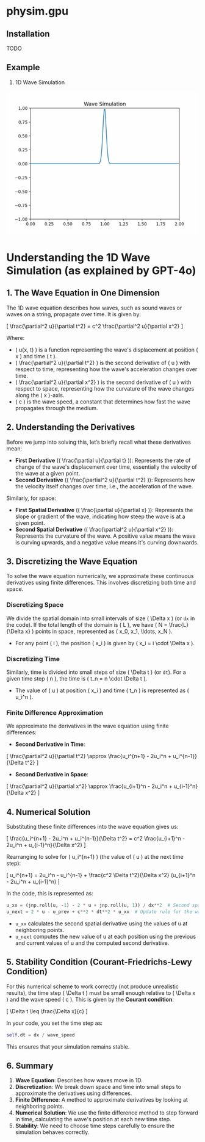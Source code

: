 # physim.gpu


## Installation
TODO 

## Example

1. 1D Wave Simulation

![Wave Simulation](assets/1d_wave_simulation.gif)



# Understanding the 1D Wave Simulation (as explained by GPT-4o)

## 1. The Wave Equation in One Dimension

The 1D wave equation describes how waves, such as sound waves or waves on a string, propagate over time. It is given by:

\[
\frac{\partial^2 u}{\partial t^2} = c^2 \frac{\partial^2 u}{\partial x^2}
\]

Where:
- \( u(x, t) \) is a function representing the wave's displacement at position \( x \) and time \( t \).
- \( \frac{\partial^2 u}{\partial t^2} \) is the second derivative of \( u \) with respect to time, representing how the wave's acceleration changes over time.
- \( \frac{\partial^2 u}{\partial x^2} \) is the second derivative of \( u \) with respect to space, representing how the curvature of the wave changes along the \( x \)-axis.
- \( c \) is the wave speed, a constant that determines how fast the wave propagates through the medium.

## 2. Understanding the Derivatives

Before we jump into solving this, let’s briefly recall what these derivatives mean:

- **First Derivative** (\( \frac{\partial u}{\partial t} \)): Represents the rate of change of the wave's displacement over time, essentially the velocity of the wave at a given point.
- **Second Derivative** (\( \frac{\partial^2 u}{\partial t^2} \)): Represents how the velocity itself changes over time, i.e., the acceleration of the wave.

Similarly, for space:

- **First Spatial Derivative** (\( \frac{\partial u}{\partial x} \)): Represents the slope or gradient of the wave, indicating how steep the wave is at a given point.
- **Second Spatial Derivative** (\( \frac{\partial^2 u}{\partial x^2} \)): Represents the curvature of the wave. A positive value means the wave is curving upwards, and a negative value means it's curving downwards.

## 3. Discretizing the Wave Equation

To solve the wave equation numerically, we approximate these continuous derivatives using finite differences. This involves discretizing both time and space.

### Discretizing Space

We divide the spatial domain into small intervals of size \( \Delta x \) (or `dx` in the code). If the total length of the domain is \( L \), we have \( N = \frac{L}{\Delta x} \) points in space, represented as \( x_0, x_1, \ldots, x_N \).

- For any point \( i \), the position \( x_i \) is given by \( x_i = i \cdot \Delta x \).

### Discretizing Time

Similarly, time is divided into small steps of size \( \Delta t \) (or `dt`). For a given time step \( n \), the time is \( t_n = n \cdot \Delta t \).

- The value of \( u \) at position \( x_i \) and time \( t_n \) is represented as \( u_i^n \).

### Finite Difference Approximation

We approximate the derivatives in the wave equation using finite differences:

- **Second Derivative in Time**:

\[
\frac{\partial^2 u}{\partial t^2} \approx \frac{u_i^{n+1} - 2u_i^n + u_i^{n-1}}{\Delta t^2}
\]

- **Second Derivative in Space**:

\[
\frac{\partial^2 u}{\partial x^2} \approx \frac{u_{i+1}^n - 2u_i^n + u_{i-1}^n}{\Delta x^2}
\]

## 4. Numerical Solution

Substituting these finite differences into the wave equation gives us:

\[
\frac{u_i^{n+1} - 2u_i^n + u_i^{n-1}}{\Delta t^2} = c^2 \frac{u_{i+1}^n - 2u_i^n + u_{i-1}^n}{\Delta x^2}
\]

Rearranging to solve for \( u_i^{n+1} \) (the value of \( u \) at the next time step):

\[
u_i^{n+1} = 2u_i^n - u_i^{n-1} + \frac{c^2 \Delta t^2}{\Delta x^2} (u_{i+1}^n - 2u_i^n + u_{i-1}^n)
\]

In the code, this is represented as:

```python
u_xx = (jnp.roll(u, -1) - 2 * u + jnp.roll(u, 1)) / dx**2  # Second spatial derivative
u_next = 2 * u - u_prev + c**2 * dt**2 * u_xx  # Update rule for the wave
```

- `u_xx` calculates the second spatial derivative using the values of u at neighboring points.
- `u_next` computes the new value of u at each position using the previous and current values of u and the computed second derivative.


## 5. Stability Condition (Courant-Friedrichs-Lewy Condition)

For this numerical scheme to work correctly (not produce unrealistic results), the time step \( \Delta t \) must be small enough relative to \( \Delta x \) and the wave speed \( c \). This is given by the **Courant condition**:

\[
\Delta t \leq \frac{\Delta x}{c}
\]

In your code, you set the time step as:

```python
self.dt = dx / wave_speed
```

This ensures that your simulation remains stable.


## 6. Summary
1. **Wave Equation**: Describes how waves move in 1D.
2. **Discretization**: We break down space and time into small steps to approximate the derivatives using differences.
3. **Finite Difference**: A method to approximate derivatives by looking at neighboring points.
4. **Numerical Solution**: We use the finite difference method to step forward in time, calculating the wave's position at each new time step.
5. **Stability**: We need to choose time steps carefully to ensure the simulation behaves correctly.

